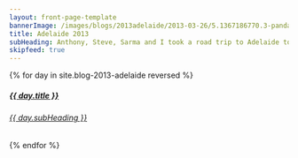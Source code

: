 ```yaml
---
layout: front-page-template
bannerImage: /images/blogs/2013adelaide/2013-03-26/5.1367186770.3-panda-edited.jpg_compressed.JPEG
title: Adelaide 2013
subHeading: Anthony, Steve, Sarma and I took a road trip to Adelaide to see the Pandas. They are so cute.
skipfeed: true
---
```


<div class="text-uppercase adventure-list experience">
  {% for day in site.blog-2013-adelaide reversed %}
    <div class="col-md-6 col-sm-6 animated fadeInUp" data-wow-delay="0.1s" data-wow-duration="1s">
      <a href="{{day.url | prepend: site.baseurl}}">
        <img src="{{ day.bannerImage }}"  alt="" class="img-responsive">
        <div class="overlay-lnk text-uppercase text-center">
          <i class="icon icon-streetsign"></i>
          <h5>{{ day.title }}</h5>
          <h6>{{ day.subHeading }}</h6>
        </div>
      </a>
    </div>
  {% endfor %}
</div>
